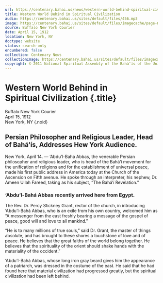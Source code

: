 ```yaml
---
url: https://centenary.bahai.us/news/western-world-behind-spiritual-civilization
title: Western World Behind in Spiritual Civilization
audio: https://centenary.bahai.us/sites/default/files/456.mp3
image: https://centenary.bahai.us/sites/default/files/imagecache/page-main-image/images/press_clippings/04-15-1912%20Buffalo%20NY%20Courier%20Western%20World%20Behind.png
source: Buffalo New York Courier
date: April 15, 1912
location: New York, NY
doctype: website
status: search-only
encumbered: false
collection: Centenary News
collectionImage: https://centenary.bahai.us/sites/default/files/imagecache/theme-image/main_image/abdulbaha-overview-small_0.jpg
copyright: © 2011 National Spiritual Assembly of the Bahá’ís of the United States
---
```



# Western World Behind in Spiritual Civilization {.title}

Buffalo New York Courier  
April 15, 1912  
New York, NY
{.noid}  



## Persian Philosopher and Religious Leader, Head of Bahá’ís, Addresses Hew York Audience.

New York, April 14. — ‘Abdu’l-Bahá Abbas, the venerable Persian philosopher and religious leader, who is head of the Bahá’í movement for the unification of religions and for the establishment of universal peace, made his first public address in America today at the Church of the Ascension on Fifth avenue. He spoke through an interpreter, his nephew, Dr. Ameen Ullah Fareed, taking as his subject, “The Bahá’í Revelation.”

### ‘Abdu’l-Bahá Abbas recently arrived here from Egypt.

The Rev. Dr. Percy Stickney Grant, rector of the church, in introducing ‘Abdu’l-Bahá Abbas, who is an exile from his own country, welcomed him as “A messenger from the east freshly bearing a message of the gospel of peace, good will and love to all mankind.”

“He is to many millions of true souls,” said Dr. Grant, the master of things absolute, and has brought to these shores a touchstone of love and of peace. He believes that the great faiths of the world belong together. He believes that the spirituality of the orient should shake hands with the materiality of the occident.”

‘Abdu’l-Bahá Abbas, whose long iron gray beard gives him the appearance of a patriarch, was dressed in the costume of the east. He said that he had found here that material civilization had progressed greatly, but the spiritual civilization had been left behind.